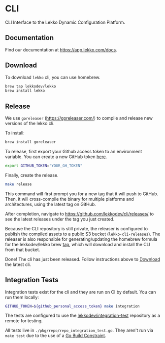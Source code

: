 # CLI

CLI Interface to the Lekko Dynamic Configuration Platform.

## Documentation

Find our documentation at https://app.lekko.com/docs.

## Download

To download `lekko` cli, you can use homebrew.

```bash
brew tap lekkodev/lekko
brew install lekko
```

## Release

We use `goreleaser` (https://goreleaser.com/) to compile and release new versions of the lekko cli.

To install:

```bash
brew install goreleaser
```

To release, first export your Github access token to an environment variable. You can create a new GitHub token [here](https://github.com/settings/tokens/new).

```bash
export GITHUB_TOKEN="YOUR_GH_TOKEN"
```

Finally, create the release.

```bash
make release
```

This command will first prompt you for a new tag that it will push to GitHub. Then, it will cross-compile the binary for multiple platforms and architectures, using the latest tag on GitHub.

After completion, navigate to https://github.com/lekkodev/cli/releases/ to see the latest releases under the tag you just created.

Because the CLI repository is still private, the releaser is configured to publish the compiled assets to a public S3 bucket (`lekko-cli-releases`). The releaser is also responsible for generating/updating the homebrew formula for the lekkodev/lekko brew [tap](https://github.com/lekkodev/homebrew-lekko), which will download and install the CLI from that bucket.

Done! The cli has just been released. Follow instructions above to [Download](#download) the latest cli.

## Integration Tests

Integration tests exist for the cli and they are run on CI by default. You can run them locally:

```bash
GITHUB_TOKEN=${github_personal_access_token} make integration
```

The tests are configured to use the [lekkodev/integration-test](https://github.com/lekkodev/integration-test) repository as a remote for testing.

All tests live in `./pkg/repo/repo_integration_test.go`. They aren't run via `make test` due to the use of a [Go Build Constraint](https://pkg.go.dev/go/build#hdr-Build_Constraints).
